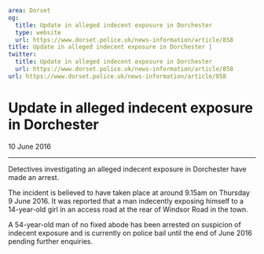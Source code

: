 ```yaml
area: Dorset
og:
  title: Update in alleged indecent exposure in Dorchester
  type: website
  url: https://www.dorset.police.uk/news-information/article/858
title: Update in alleged indecent exposure in Dorchester |
twitter:
  title: Update in alleged indecent exposure in Dorchester
  url: https://www.dorset.police.uk/news-information/article/858
url: https://www.dorset.police.uk/news-information/article/858
```

# Update in alleged indecent exposure in Dorchester

10 June 2016

* * *

Detectives investigating an alleged indecent exposure in Dorchester have made an arrest.

The incident is believed to have taken place at around 9.15am on Thursday 9 June 2016. It was reported that a man indecently exposing himself to a 14-year-old girl in an access road at the rear of Windsor Road in the town.

A 54-year-old man of no fixed abode has been arrested on suspicion of indecent exposure and is currently on police bail until the end of June 2016 pending further enquiries.
